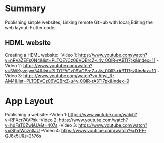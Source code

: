 # Summary
Publishing simple websites;
Linking remote GitHub with local;
Editing the web layout;
Flutter code;

## HDML website

Creating a HDML website:
-Video 1: https://www.youtube.com/watch?v=nRVaZEFsON4&list=PLTOEVCz06VQBrcZ-u4v_0QlR-rABTI7pk&index=11
-Video 2: https://www.youtube.com/watch?v=SWKyvojyw3A&list=PLTOEVCz06VQBrcZ-u4v_0QlR-rABTI7pk&index=10
-Video 3: https://www.youtube.com/watch?v=fAhyi_R-AM4&list=PLTOEVCz06VQBrcZ-u4v_0QlR-rABTI7pk&index=9

# App Layout
Publishing a website:
-Video 1: https://www.youtube.com/watch?v=RFXcr7AVPhk
-Video 2: https://www.youtube.com/watch?v=hdFaT0ZwbUA&t=407s
-Video 3: https://www.youtube.com/watch?v=iShmWczo0JU
-Video 4: https://www.youtube.com/watch?v=lYPF-QJ8k5U&t=2576s

